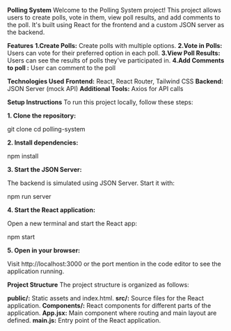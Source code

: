 **Polling System**
Welcome to the Polling System project! This project allows users to create polls, vote in them, view poll results, and add comments to the poll. It's built using React for the frontend and a custom JSON server as the backend.

**Features**
**1.Create Polls:** Create polls with multiple options.
**2.Vote in Polls:** Users can vote for their preferred option in each poll.
**3.View Poll Results:** Users can see the results of polls they've participated in.
**4.Add Comments to poll :** User can comment to the poll

**Technologies Used**
**Frontend:** React, React Router, Tailwind CSS
**Backend:** JSON Server (mock API)
**Additional Tools:** Axios for API calls


**Setup Instructions**
To run this project locally, follow these steps:

**1. Clone the repository:**

git clone <repository-url>
cd polling-system

**2. Install dependencies:**

npm install

**3. Start the JSON Server:**

The backend is simulated using JSON Server. Start it with:

npm run server

**4. Start the React application:**

Open a new terminal and start the React app:

npm start


**5. Open in your browser:**

Visit http://localhost:3000 or the port mention in the code editor to see the application running.

**Project Structure**
The project structure is organized as follows:

**public/:** Static assets and index.html.
**src/:** Source files for the React application.
**Components/:** React components for different parts of the application.
**App.jsx:** Main component where routing and main layout are defined.
**main.js:** Entry point of the React application.
